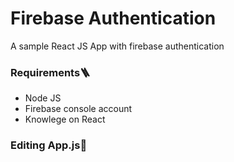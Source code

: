 # Firebase Authentication
A sample React JS App with firebase authentication
<h3>Requirements🪜</h3>
<ul>
  <li>Node JS</li>
  <li>Firebase console account</li>
  <li>Knowlege on React</li>
</ul>
<h3>Editing App.js🚀</h3>
